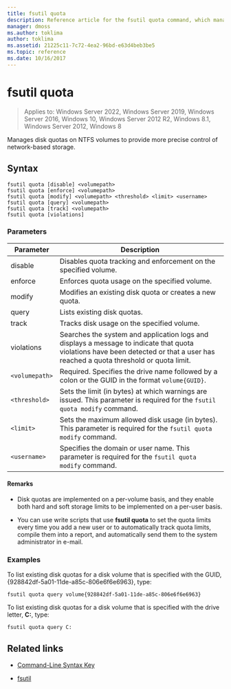```yaml
---
title: fsutil quota
description: Reference article for the fsutil quota command, which manages disk quotas on NTFS volumes to provide more precise control of network-based storage.
manager: dmoss
ms.author: toklima
author: toklima
ms.assetid: 21225c11-7c72-4ea2-96bd-e63d4beb3be5
ms.topic: reference
ms.date: 10/16/2017
---
```


# fsutil quota

>Applies to: Windows Server 2022, Windows Server 2019, Windows Server 2016, Windows 10, Windows Server 2012 R2, Windows 8.1, Windows Server 2012, Windows 8

Manages disk quotas on NTFS volumes to provide more precise control of network-based storage.

## Syntax

```
fsutil quota [disable] <volumepath>
fsutil quota [enforce] <volumepath>
fsutil quota [modify] <volumepath> <threshold> <limit> <username>
fsutil quota [query] <volumepath>
fsutil quota [track] <volumepath>
fsutil quota [violations]
```

### Parameters

| Parameter | Description |
| --------- | ----------- |
| disable | Disables quota tracking and enforcement on the specified volume. |
| enforce | Enforces quota usage on the specified volume. |
| modify | Modifies an existing disk quota or creates a new quota. |
| query | Lists existing disk quotas. |
| track | Tracks disk usage on the specified volume. |
| violations | Searches the system and application logs and displays a message to indicate that quota violations have been detected or that a user has reached a quota threshold or quota limit. |
| `<volumepath>` | Required. Specifies the drive name followed by a colon or the GUID in the format `volume{GUID}`. |
| `<threshold>`  | Sets the limit (in bytes) at which warnings are issued. This parameter is required for the `fsutil quota modify` command. |
| `<limit>` | Sets the maximum allowed disk usage (in bytes). This parameter is required for the `fsutil quota modify` command. |
| `<username>` | Specifies the domain or user name. This parameter is required for the `fsutil quota modify` command. |

#### Remarks

- Disk quotas are implemented on a per-volume basis, and they enable both hard and soft storage limits to be implemented on a per-user basis.

- You can use write scripts that use **fsutil quota** to set the quota limits every time you add a new user or to automatically track quota limits, compile them into a report, and automatically send them to the system administrator in e-mail.

### Examples

To list existing disk quotas for a disk volume that is specified with the GUID, {928842df-5a01-11de-a85c-806e6f6e6963}, type:

```
fsutil quota query volume{928842df-5a01-11de-a85c-806e6f6e6963}
```

To list existing disk quotas for a disk volume that is specified with the drive letter, **C:**, type:

```
fsutil quota query C:
```

## Related links

- [Command-Line Syntax Key](command-line-syntax-key.md)

- [fsutil](fsutil.md)
